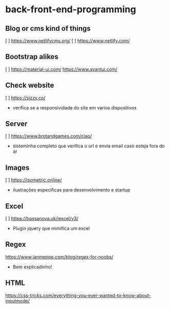 # back-front-end-programming


## Blog or cms kind of things

[ ] https://www.netlifycms.org/
[ ] https://www.netlify.com/

## Bootstrap alikes

[ ] https://material-ui.com/
https://www.avantui.com/

## Check website

[ ] https://sizzy.co/
- verifica se a responsividade do site em varios dispositivos

## Server
[ ] https://www.brotandgames.com/ciao/
- sisteminha completo que verifica o url e envia email caso esteja fora do ar

## Images

[ ] https://isometric.online/
- ilustrações especificas para desenvolvimento e startup

## Excel

[ ] https://bossanova.uk/jexcel/v3/
- Plugin jquery que mimifica um excel

## Regex

https://www.janmeppe.com/blog/regex-for-noobs/
- Bem explicadinho!

## HTML

https://css-tricks.com/everything-you-ever-wanted-to-know-about-inputmode/
